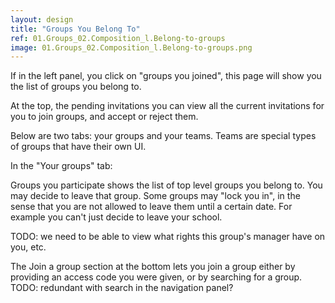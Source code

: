 ```yaml
---
layout: design
title: "Groups You Belong To"
ref: 01.Groups_02.Composition_l.Belong-to-groups
image: 01.Groups_02.Composition_l.Belong-to-groups.png
---
```


If in the left panel, you click on "groups you joined", this page will show you the list of groups you belong to.

At the top, the pending invitations you can view all the current invitations for you to join groups, and accept or reject them.

Below are two tabs: your groups and your teams. Teams are special types of groups that have their own UI.

In the "Your groups" tab:

Groups you participate shows the list of top level groups you belong to. You may decide to leave that group. Some groups may "lock you in", in the sense that you are not allowed to leave them until a certain date. For example you can't just decide to leave your school.

TODO: we need to be able to view what rights this group's manager have on you, etc.

The Join a group section at the bottom lets you join a group either by providing an access code you were given, or by searching for a group. TODO: redundant with search in the navigation panel?
